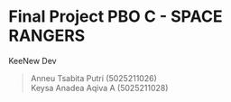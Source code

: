 # Final Project PBO C - SPACE RANGERS

KeeNew Dev
> Anneu Tsabita Putri (5025211026)\
> Keysa Anadea Aqiva A (5025211028)
